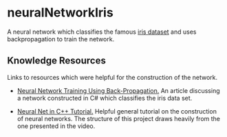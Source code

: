 # neuralNetworkIris
A neural network which classifies the famous [iris dataset](https://en.wikipedia.org/wiki/Iris_flower_data_set) and uses backpropagation to train the network.

## Knowledge Resources

Links to resources which were helpful for the construction of the network.

- [Neural Network Training Using Back-Propagation.](https://visualstudiomagazine.com/articles/2013/09/01/neural-network-training-using-back-propagation.aspx) An article discussing a network constructed in C# which classifies the iris data set.

- [Neural Net in C++ Tutorial.](https://vimeo.com/19569529) Helpful general tutorial on the construction of neural networks. The structure of this project draws heavily from the one presented in the video.

